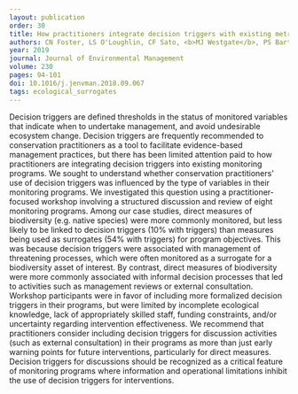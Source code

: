```yaml
---
layout: publication
order: 30
title: How practitioners integrate decision triggers with existing metrics in conservation monitoring.
authors: CN Foster, LS O'Loughlin, CF Sato, <b>MJ Westgate</b>, PS Barton, JC Pierson, JM Balmer, G Catt, J Chapman, T Detto, A Hawcroft, G Jones, RP Kavanagh, M McKay, D Marshall, KE Moseby, M Perry, D Robinson, JA Seddon, K Tuft & DB Lindenmayer
year: 2019
journal: Journal of Environmental Management
volume: 230
pages: 94-101
doi: 10.1016/j.jenvman.2018.09.067
tags: ecological_surrogates
---
```

Decision triggers are defined thresholds in the status of monitored variables that indicate when to undertake management, and avoid undesirable ecosystem change. Decision triggers are frequently recommended to conservation practitioners as a tool to facilitate evidence-based management practices, but there has been limited attention paid to how practitioners are integrating decision triggers into existing monitoring programs. We sought to understand whether conservation practitioners’ use of decision triggers was influenced by the type of variables in their monitoring programs. We investigated this question using a practitioner-focused workshop involving a structured discussion and review of eight monitoring programs. Among our case studies, direct measures of biodiversity (e.g. native species) were more commonly monitored, but less likely to be linked to decision triggers (10% with triggers) than measures being used as surrogates (54% with triggers) for program objectives. This was because decision triggers were associated with management of threatening processes, which were often monitored as a surrogate for a biodiversity asset of interest. By contrast, direct measures of biodiversity were more commonly associated with informal decision processes that led to activities such as management reviews or external consultation. Workshop participants were in favor of including more formalized decision triggers in their programs, but were limited by incomplete ecological knowledge, lack of appropriately skilled staff, funding constraints, and/or uncertainty regarding intervention effectiveness. We recommend that practitioners consider including decision triggers for discussion activities (such as external consultation) in their programs as more than just early warning points for future interventions, particularly for direct measures. Decision triggers for discussions should be recognized as a critical feature of monitoring programs where information and operational limitations inhibit the use of decision triggers for interventions.